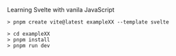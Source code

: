 Learning Svelte with vanila JavaScript

```
> pnpm create vite@latest exampleXX --template svelte 

> cd exampleXX
> pnpm install
> pnpm run dev
```


